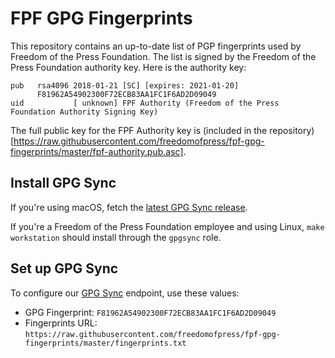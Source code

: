 # FPF GPG Fingerprints

This repository contains an up-to-date list of PGP fingerprints used by Freedom of the Press Foundation. The list is signed by the Freedom of the Press Foundation authority key. Here is the authority key:

```
pub   rsa4096 2018-01-21 [SC] [expires: 2021-01-20]
      F81962A54902300F72ECB83AA1FC1F6AD2D09049
uid           [ unknown] FPF Authority (Freedom of the Press Foundation Authority Signing Key)
```

The full public key for the FPF Authority key is (included in the repository)[https://raw.githubusercontent.com/freedomofpress/fpf-gpg-fingerprints/master/fpf-authority.pub.asc].

## Install GPG Sync
If you're using macOS, fetch the [latest GPG Sync release](https://github.com/firstlookmedia/gpgsync/releases).

If you're a Freedom of the Press Foundation employee and using Linux, `make workstation` should install through the `gpgsync` role.

## Set up GPG Sync

To configure our [GPG Sync](https://github.com/firstlookmedia/gpgsync) endpoint, use these values:

* GPG Fingerprint: `F81962A54902300F72ECB83AA1FC1F6AD2D09049`
* Fingerprints URL: `https://raw.githubusercontent.com/freedomofpress/fpf-gpg-fingerprints/master/fingerprints.txt`
